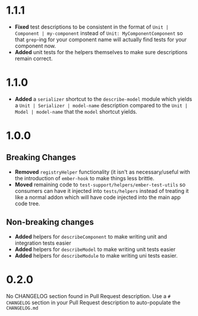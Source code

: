# 1.1.1
* **Fixed** test descriptions to be consistent in the format of `Unit | Component | my-component` instead of `Unit: MyComponentComponent` so that `grep`-ing for your component name will actually find tests for your component now. 
 * **Added** unit tests for the helpers themselves to make sure descriptions remain correct.

# 1.1.0
*  **Added** a `serializer` shortcut to the `describe-model` module which yields a `Unit | Serializer | model-name` description compared to the `Unit | Model | model-name` that the `model` shortcut yields. 



# 1.0.0
## Breaking Changes
 * **Removed** `registryHelper` functionality (it isn't as necessary/useful with the introduction of `ember-hook` to make things less brittle.
 * **Moved** remaining code to `test-support/helpers/ember-test-utils` so consumers can have it injected into `tests/helpers` instead of treating it like a normal addon which will have code injected into the main app code tree.

## Non-breaking changes
 * **Added** helpers for `describeComponent` to make writing unit and integration tests easier
 * **Added** helpers for `describeModel` to make writing unit tests easier
 * **Added** helpers for `describeModule` to make writing uni tests easier. 

# 0.2.0
No CHANGELOG section found in Pull Request description.
Use a `# CHANGELOG` section in your Pull Request description to auto-populate the `CHANGELOG.md`

